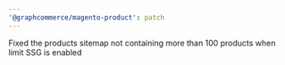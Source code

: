 ```yaml
---
'@graphcommerce/magento-product': patch
---
```


Fixed the products sitemap not containing more than 100 products when limit SSG is enabled
